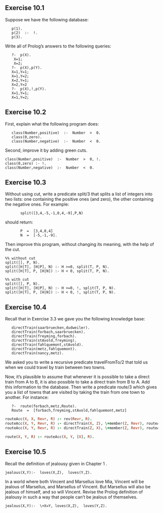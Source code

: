## Exercise  10.1 
Suppose we have the following database:
```
   p(1).
   p(2)  :-  !.
   p(3).
```
Write all of Prolog’s answers to the following queries:
```
   ?-  p(X).
    X=1;
    X=2;
   ?-  p(X),p(Y).
   X=1,Y=1;
   X=1,Y=2;
   X=2,Y=1;
   X=2,Y=2
   ?-  p(X),!,p(Y).
   X=1,Y=1;
   X=1,Y=2;
```
## Exercise  10.2 
First, explain what the following program does:
```
   class(Number,positive)  :-  Number  >  0.
   class(0,zero).
   class(Number,negative)  :-  Number  <  0.
```
Second, improve it by adding green cuts.

```
class(Number,positive)  :-  Number  >  0, !.
class(0,zero) :- !.
class(Number,negative)  :-  Number  <  0.
```
## Exercise  10.3 
Without using cut, write a predicate split/3 that splits a list of integers into two lists: one containing the positive ones (and zero), the other containing the negative ones. For example:

           split([3,4,-5,-1,0,4,-9],P,N)
should return:

           P  =  [3,4,0,4]
           N  =  [-5,-1,-9].
Then improve this program, without changing its meaning, with the help of the cut.

```
%% without cut
split([], P, N).
split([H|T], [H|P], N) :- H >=0, split(T, P, N).
split([H|T], P, [H|N]) :- H < 0, split(T, P, N).

%% with cut
split([], P, N).
split([H|T], [H|P], N) :- H >=0, !, split(T, P, N).
split([H|T], P, [H|N]) :- H < 0, !, split(T, P, N).
```

## Exercise  10.4

Recall that in Exercise   3.3 we gave you the following knowledge base:
```
   directTrain(saarbruecken,dudweiler).
   directTrain(forbach,saarbruecken).
   directTrain(freyming,forbach).
   directTrain(stAvold,freyming).
   directTrain(fahlquemont,stAvold).
   directTrain(metz,fahlquemont).
   directTrain(nancy,metz).
```
We asked you to write a recursive predicate travelFromTo/2 that told us when we could travel by train between two towns.

Now, it’s plausible to assume that whenever it is possible to take a direct train from A to B, it is also possible to take a direct train from B to A. Add this information to the database. Then write a predicate route/3 which gives you a list of towns that are visited by taking the train from one town to another. For instance:
```
   ?-  route(forbach,metz,Route).
   Route  =  [forbach,freyming,stAvold,fahlquemont,metz]
```

```prolog
routeAcc(X, X, Revr, R) :- rev(Revr, R).
routeAcc(X, Y, Revr, R) :- directTrain(X, Z), \+member(Z, Revr), routeAcc(Z, Y, [Z| Revr], R).
routeAcc(X, Y, Revr, R) :- directTrain(Z, X), \+member(Z, Revr), routeAcc(Z, Y, [Z| Revr], R).

route(X, Y, R) :- routeAcc(X, Y, [X], R).
```

## Exercise  10.5 
Recall the definition of jealousy given in Chapter   1 .

    jealous(X,Y):-  loves(X,Z),  loves(Y,Z).
In a world where both Vincent and Marsellus love Mia, Vincent will be jealous of Marsellus, and Marsellus of Vincent. But Marsellus will also be jealous of himself, and so will Vincent. Revise the Prolog definition of jealousy in such a way that people can’t be jealous of themselves.

    jealous(X,Y):-  \+X=Y, loves(X,Z),  loves(Y,Z).
